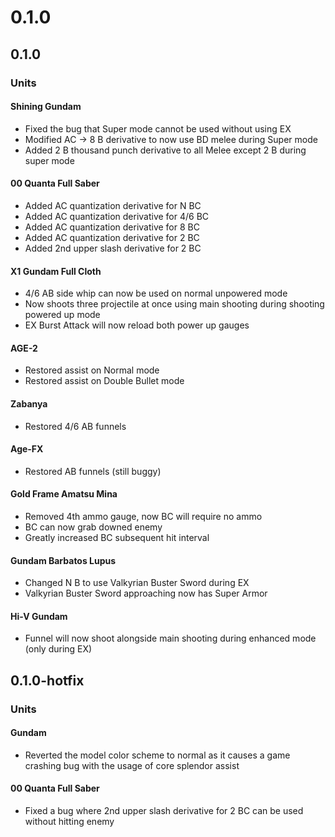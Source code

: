﻿---
sidebar_label: 0.1.0
---

# 0.1.0

## 0.1.0

### Units

#### Shining Gundam
- Fixed the bug that Super mode cannot be used without using EX
- Modified AC -> 8 B derivative to now use BD melee during Super mode
- Added 2 B thousand punch derivative to all Melee except 2 B during super mode

#### 00 Quanta Full Saber
- Added AC quantization derivative for N BC
- Added AC quantization derivative for 4/6 BC
- Added AC quantization derivative for 8 BC
- Added AC quantization derivative for 2 BC
- Added 2nd upper slash derivative for 2 BC

#### X1 Gundam Full Cloth
- 4/6 AB side whip can now be used on normal unpowered mode
- Now shoots three projectile at once using main shooting during shooting powered up mode
- EX Burst Attack will now reload both power up gauges

#### AGE-2
- Restored assist on Normal mode
- Restored assist on Double Bullet mode

#### Zabanya
- Restored 4/6 AB funnels

#### Age-FX
- Restored AB funnels (still buggy)

#### Gold Frame Amatsu Mina
- Removed 4th ammo gauge, now BC will require no ammo
- BC can now grab downed enemy
- Greatly increased BC subsequent hit interval

#### Gundam Barbatos Lupus
- Changed N B to use Valkyrian Buster Sword during EX
- Valkyrian Buster Sword approaching now has Super Armor

#### Hi-V Gundam
- Funnel will now shoot alongside main shooting during enhanced mode (only during EX)

## 0.1.0-hotfix

### Units
#### Gundam
- Reverted the model color scheme to normal as it causes a game crashing bug with the usage of core splendor assist

#### 00 Quanta Full Saber
- Fixed a bug where 2nd upper slash derivative for 2 BC can be used without hitting enemy
